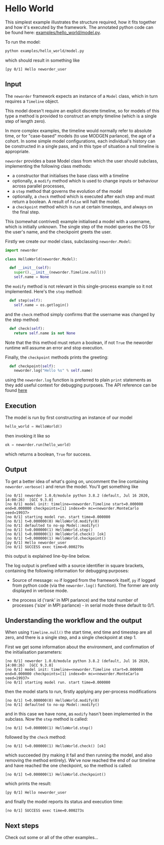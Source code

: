 # Hello World

This simplest example illustrates the structure required, how it fits together and how it's executed by the framework. The annotated python code can be found here: [examples/hello_world/model.py](examples/hello_world/model.py).

To run the model:

```bash
python examples/hello_world/model.py
```

which should result in something like

```text
[py 0/1] Hello neworder_user
```

## Input

The `neworder` framework expects an instance of a `Model` class, which in turn requires a `Timeline` object.

This model doesn't require an explicit discrete timeline, so for models of this type a method is provided to construct an empty timeline (which is a single step of length zero).

In more complex examples, the timeline would normally refer to absolute time, or for "case-based" models (to use MODGEN parlance), the age of a cohort. In some simple model configurations, each individual's history can be constructed in a single pass, and in this type of situation a null timeline is appropriate.

`neworder` provides a base Model class from which the user should subclass, implementing the following class methods:

- a constructor that initialises the base class with a timeline
- optionally, a `modify` method which is used to change inputs or behaviour across parallel processes,
- a `step` method that governs the evolution of the model
- optionally, a `check` method which is executed after each step and must return a boolean. A result of `False` will halt the model.
- a `checkpoint` method which is run at certain timesteps, and always on the final step.

This (somewhat contrived) example initialised a model with a username, which is initially unknown. The single step of the model queries the OS for the user's name, and the checkpoint greets the user.

Firstly we create our model class, subclassing `neworder.Model`:

```python
import neworder

class HelloWorld(neworder.Model):

  def __init__(self):
    super().__init__(neworder.Timeline.null())
    self.name = None
```

the `modify` method is not relevant in this single-process example so it not implemented. Here's the `step` method:

```python
  def step(self):
    self.name = os.getlogin()
```

and the `check` method simply confirms that the username was changed by the step method:

```python
  def check(self):
    return self.name is not None
```

Note that the this method must return a boolean, if not `True` the neworder runtime will assume an error and stop execution.

Finally, the `checkpoint` methods prints the greeting:

```python
  def checkpoint(self):
    neworder.log("Hello %s" % self.name)
```

using the `neworder.log` function is preferred to plain `print` statements as they add useful context for debugging purposes. The API reference can be found [here](./reference.md)

## Execution

The model is run by first constructing an instance of our model

```python
hello_world = HelloWorld()
```

then invoking it like so

```python
ok = neworder.run(hello_world)
```

which returns a boolean, `True` for success.

## Output

To get a better idea of what's going on, uncomment the line containing `neworder.verbose()` and rerun the model. You'll get something like

```text
[no 0/1] neworder 1.0.0/module python 3.8.2 (default, Jul 16 2020, 14:00:26)  [GCC 9.3.0]
[no 0/1] model init: timeline=<neworder.Timeline start=0.000000 end=0.000000 checkpoints=[1] index=0> mc=<neworder.MonteCarlo seed=19937>
[no 0/1] starting model run. start time=0.000000
[no 0/1] t=0.000000(0) HelloWorld.modify(0)
[no 0/1] defaulted to no-op Model::modify()
[no 0/1] t=0.000000(1) HelloWorld.step()
[no 0/1] t=0.000000(1) HelloWorld.check() [ok]
[no 0/1] t=0.000000(1) HelloWorld.checkpoint()
[py 0/1] Hello neworder_user
[no 0/1] SUCCESS exec time=0.000279s
```

this output is explained line-by-line below.

The log output is prefixed with a source identifier in square brackets, containing the following information for debugging purposes:

- Source of message: `no` if logged from the framework itself, `py` if logged from python code (via the `neworder.log()` function). The former are only displayed in verbose mode.

- the process id ('rank' in MPI parlance) and the total number of processes ('size' in MPI parlance) - in serial mode these default to 0/1.

## Understanding the workflow and the output

When using `Timeline.null()` the start time, end time and timestep are all zero, and there is a single step, and a single checkpoint at step 1.

First we get some information about the environment, and confirmation of the initialisation parameters:

```text
[no 0/1] neworder 1.0.0/module python 3.8.2 (default, Jul 16 2020, 14:00:26)  [GCC 9.3.0]
[no 0/1] model init: timeline=<neworder.Timeline start=0.000000 end=0.000000 checkpoints=[1] index=0> mc=<neworder.MonteCarlo seed=19937>
[no 0/1] starting model run. start time=0.000000
```

then the model starts to run, firstly applying any per-process modifications

```text
[no 0/1] t=0.000000(0) HelloWorld.modify(0)
[no 0/1] defaulted to no-op Model::modify()
```

and in this case we have none, as `modify` hasn't been implemented in the subclass. Now the `step` method is called:

```text
[no 0/1] t=0.000000(1) HelloWorld.step()
```

followed by the `check` method:

```text
[no 0/1] t=0.000000(1) HelloWorld.check() [ok]
```

which succeeded (try making it fail and then running the model, and also removing the method entirely). We've now reached the end of our timeline and have reached the one checkpoint, so the method is called:

```text
[no 0/1] t=0.000000(1) HelloWorld.checkpoint()
```

which prints the result:

```text
[py 0/1] Hello neworder_user
```

and finally the model reports its status and execution time:

```text
[no 0/1] SUCCESS exec time=0.000273s
```

## Next steps

Check out some or all of the other examples...